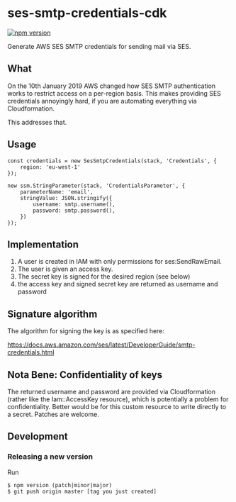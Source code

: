 # ses-smtp-credentials-cdk

[![npm version](https://badge.fury.io/js/ses-smtp-credentials-cdk.svg)](https://badge.fury.io/js/ses-smtp-credentials-cdk)

Generate AWS SES SMTP credentials for sending mail via SES.

## What

On the 10th January 2019 AWS changed how SES SMTP authentication works to restrict
access on a per-region basis. This makes providing SES credentials annoyingly hard, if you are automating everything via Cloudformation.

This addresses that.

## Usage

    const credentials = new SesSmtpCredentials(stack, 'Credentials', {
        region: 'eu-west-1'
    });

    new ssm.StringParameter(stack, 'CredentialsParameter', {
        parameterName: 'email',
        stringValue: JSON.stringify({
            username: smtp.username(),
            password: smtp.password(),
        })
    });

## Implementation

1. A user is created in IAM with only permissions for ses:SendRawEmail.
2. The user is given an access key.
3. The secret key is signed for the desired region (see below)
4. the access key and signed secret key are returned as username and password

## Signature algorithm

The algorithm for signing the key is as specified here:

https://docs.aws.amazon.com/ses/latest/DeveloperGuide/smtp-credentials.html

## Nota Bene: Confidentiality of keys

The returned username and password are provided via Cloudformation (rather like the Iam::AccessKey resource), which is potentially a problem for confidentiality. Better would be for this custom resource to write directly to a secret. Patches are welcome.

## Development

### Releasing a new version

Run
```
$ npm version (patch|minor|major)
$ git push origin master [tag you just created]
```
